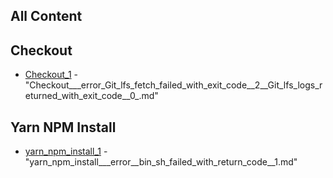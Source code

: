 ## All Content

[Checkout_1]: https://tdevere.github.io/AppCenterBuildLog/Checkout___error_Git_lfs_fetch_failed_with_exit_code__2__Git_lfs_logs_returned_with_exit_code__0_.html "Checkout___error_Git_lfs_fetch_failed_with_exit_code__2__Git_lfs_logs_returned_with_exit_code__0_.md"

[yarn_npm_install_1]: https://tdevere.github.io/AppCenterBuildLog/yarn_npm_install___error__bin_sh_failed_with_return_code__1.html "yarn_npm_install___error__bin_sh_failed_with_return_code__1.md"

## Checkout
* [Checkout_1] - "Checkout___error_Git_lfs_fetch_failed_with_exit_code__2__Git_lfs_logs_returned_with_exit_code__0_.md"

## Yarn NPM Install
* [yarn_npm_install_1] - "yarn_npm_install___error__bin_sh_failed_with_return_code__1.md"
